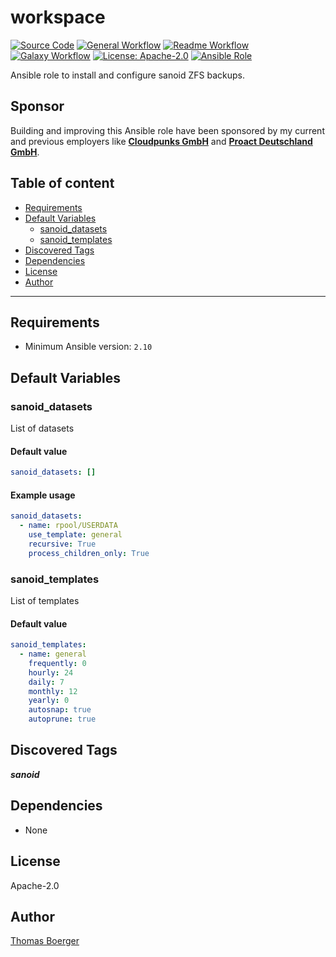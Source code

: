 # workspace

[![Source Code](https://img.shields.io/badge/github-source%20code-blue?logo=github&logoColor=white)](https://github.com/rolehippie/sanoid)
[![General Workflow](https://github.com/rolehippie/sanoid/actions/workflows/general.yml/badge.svg)](https://github.com/rolehippie/sanoid/actions/workflows/general.yml)
[![Readme Workflow](https://github.com/rolehippie/sanoid/actions/workflows/docs.yml/badge.svg)](https://github.com/rolehippie/sanoid/actions/workflows/docs.yml)
[![Galaxy Workflow](https://github.com/rolehippie/sanoid/actions/workflows/galaxy.yml/badge.svg)](https://github.com/rolehippie/sanoid/actions/workflows/galaxy.yml)
[![License: Apache-2.0](https://img.shields.io/github/license/rolehippie/sanoid)](https://github.com/rolehippie/sanoid/blob/master/LICENSE)
[![Ansible Role](https://img.shields.io/ansible/role/51448)](https://galaxy.ansible.com/rolehippie/sanoid)

Ansible role to install and configure sanoid ZFS backups.

## Sponsor

Building and improving this Ansible role have been sponsored by my current and previous employers like **[Cloudpunks GmbH](https://cloudpunks.de)** and **[Proact Deutschland GmbH](https://www.proact.eu)**.

## Table of content

- [Requirements](#requirements)
- [Default Variables](#default-variables)
  - [sanoid_datasets](#sanoid_datasets)
  - [sanoid_templates](#sanoid_templates)
- [Discovered Tags](#discovered-tags)
- [Dependencies](#dependencies)
- [License](#license)
- [Author](#author)

---

## Requirements

- Minimum Ansible version: `2.10`

## Default Variables

### sanoid_datasets

List of datasets

#### Default value

```YAML
sanoid_datasets: []
```

#### Example usage

```YAML
sanoid_datasets:
  - name: rpool/USERDATA
    use_template: general
    recursive: True
    process_children_only: True
```

### sanoid_templates

List of templates

#### Default value

```YAML
sanoid_templates:
  - name: general
    frequently: 0
    hourly: 24
    daily: 7
    monthly: 12
    yearly: 0
    autosnap: true
    autoprune: true
```

## Discovered Tags

**_sanoid_**

## Dependencies

- None

## License

Apache-2.0

## Author

[Thomas Boerger](https://github.com/tboerger)
